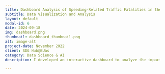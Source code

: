 ```yaml
---
title: Dashboard Analysis of Speeding-Related Traffic Fatalities in the USA
subtitle: Data Visualization and Analysis
layout: default
modal-id: 6
date: 2024-09-18
img: dashboard.png
thumbnail: dashboard_thumbnail.png
alt: image-alt
project-date: November 2022
client: SDG Hub@BUas
category: Data Science & AI
description: I developed an interactive dashboard to analyze the impact of speeding on traffic fatalities in the USA, using data on age, gender, road conditions, and alcohol involvement.

---
```

